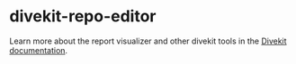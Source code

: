 # divekit-repo-editor

Learn more about the report visualizer and other divekit tools in
the [Divekit documentation](https://divekit.github.io/docs/repo-editor/).
